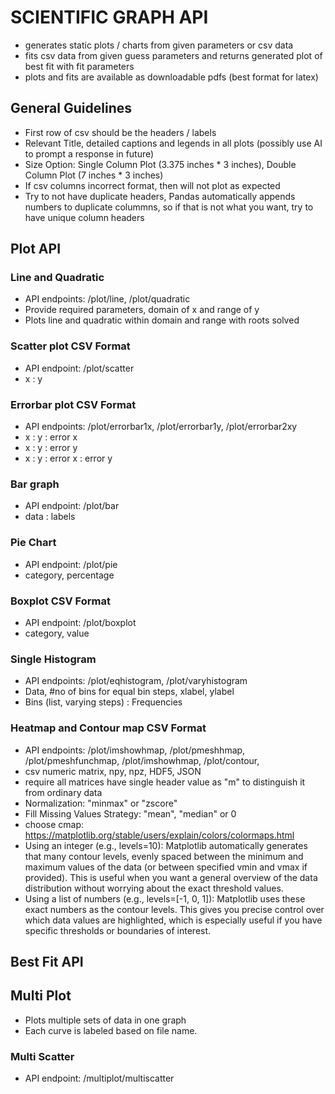 # SCIENTIFIC GRAPH API
- generates static plots / charts from given parameters or csv data
- fits csv data from given guess parameters and returns generated plot of best fit with fit parameters
- plots and fits are available as downloadable pdfs (best format for latex)

## General Guidelines
- First row of csv should be the headers / labels
- Relevant Title, detailed captions and legends in all plots (possibly use AI to prompt a response in future)
- Size Option: Single Column Plot (3.375 inches * 3 inches), Double Column Plot (7 inches * 3 inches)
- If csv columns incorrect format, then will not plot as expected
- Try to not have duplicate headers, Pandas automatically appends numbers to duplicate colummns, so if that is not what you want, try to have unique column headers
## Plot API
### Line and Quadratic
- API endpoints: /plot/line, /plot/quadratic
- Provide required parameters, domain of x and range of y
- Plots line and quadratic within domain and range with roots solved
### Scatter plot CSV Format
- API endpoint: /plot/scatter
- x : y
### Errorbar plot CSV Format
- API endpoints: /plot/errorbar1x, /plot/errorbar1y, /plot/errorbar2xy
- x : y : error x
- x : y : error y
- x : y : error x : error y
### Bar graph
- API endpoint: /plot/bar
- data : labels
### Pie Chart
- API endpoint: /plot/pie
- category, percentage
### Boxplot CSV Format
- API endpoint: /plot/boxplot
- category, value
### Single Histogram
- API endpoints: /plot/eqhistogram, /plot/varyhistogram
- Data, #no of bins for equal bin steps, xlabel, ylabel
- Bins (list, varying steps) : Frequencies
### Heatmap and Contour map CSV Format
- API endpoints: /plot/imshowhmap, /plot/pmeshhmap, /plot/pmeshfunchmap, /plot/imshowhmap, /plot/contour,
- csv numeric matrix, npy, npz, HDF5, JSON
- require all matrices have single header value as "m" to distinguish it from ordinary data 
- Normalization: "minmax" or "zscore"
- Fill Missing Values Strategy: "mean", "median" or 0
- choose cmap: https://matplotlib.org/stable/users/explain/colors/colormaps.html
- Using an integer (e.g., levels=10): Matplotlib automatically generates that many contour levels, evenly spaced between the minimum and maximum values of the data (or between specified vmin and vmax if provided). This is useful when you want a general overview of the data distribution without worrying about the exact threshold values.
- Using a list of numbers (e.g., levels=[-1, 0, 1]): Matplotlib uses these exact numbers as the contour levels. This gives you precise control over which data values are highlighted, which is especially useful if you have specific thresholds or boundaries of interest.
## Best Fit API
### 

## Multi Plot
- Plots multiple sets of data in one graph
- Each curve is labeled based on file name.
### Multi Scatter
- API endpoint: /multiplot/multiscatter